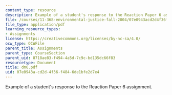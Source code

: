 ```yaml
---
content_type: resource
description: Example of a student's response to the Reaction Paper 6 assignment.
file: /courses/11-368-environmental-justice-fall-2004/07e0943acd2d4f36f4846de1bfe2d7e4_dm6.pdf
file_type: application/pdf
learning_resource_types:
- Assignments
license: https://creativecommons.org/licenses/by-nc-sa/4.0/
ocw_type: OCWFile
parent_title: Assignments
parent_type: CourseSection
parent_uid: 8718ae83-f494-4a5d-7c9c-bd135dc66f83
resourcetype: Document
title: dm6.pdf
uid: 07e0943a-cd2d-4f36-f484-6de1bfe2d7e4
---
```

Example of a student's response to the Reaction Paper 6 assignment.
